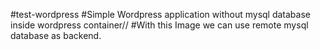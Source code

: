 #test-wordpress
#Simple Wordpress application without mysql database inside wordpress container//
#With this Image we can use remote mysql database as backend.
